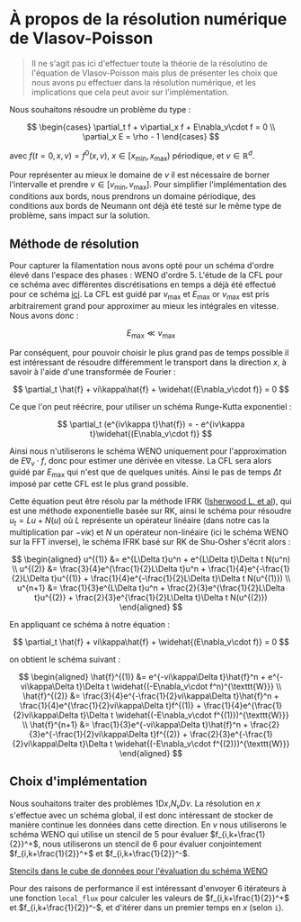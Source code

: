 # À propos de la résolution numérique de Vlasov-Poisson

> Il ne s'agit pas ici d'effectuer toute la théorie de la résolutino de l'équation de Vlasov-Poisson mais plus de présenter les choix que nous avons pu effectuer dans la résolution numérique, et les implications que cela peut avoir sur l'implémentation.

Nous souhaitons résoudre un problème du type :

$$
  \begin{cases}
    \partial_t f + v\partial_x f + E\nabla_v\cdot f = 0 \\
    \partial_x E = \rho - 1
  \end{cases}
$$

avec $f(t=0,x,v) = f^0(x,v)$, $x\in [x_{\text{min}},x_{\text{max}})$ périodique, et $v\in\mathbb{R}^d$. 

Pour représenter au mieux le domaine de $v$ il est nécessaire de borner l'intervalle et prendre $v\in [v_{\text{min}},v_{\text{max}}]$. Pour simplifier l'implémentation des conditions aux bords, nous prendrons un domaine périodique, des conditions aux bords de Neumann ont déjà été testé sur le même type de problème, sans impact sur la solution.

## Méthode de résolution

Pour capturer la filamentation nous avons opté pour un schéma d'ordre élevé dans l'espace des phases : WENO d'ordre 5. L'étude de la CFL pour ce schéma avec différentes discrétisations en temps a déjà été effectué pour ce schéma [ici](cfl.ipynb). La CFL est guidé par $v_{\text{max}}$ et $E_{\text{max}}$ or $v_{\text{max}}$ est pris arbitrairement grand pour approximer au mieux les intégrales en vitesse. Nous avons donc :

$$
  E_{\text{max}} \ll v_{\text{max}}
$$

Par conséquent, pour pouvoir choisir le plus grand pas de temps possible il est intéressant de résoudre différemment le transport dans la direction $x$, à savoir à l'aide d'une transformée de Fourier :

$$
  \partial_t \hat{f} + vi\kappa\hat{f} + \widehat{(E\nabla_v\cdot f)} = 0
$$

Ce que l'on peut réécrire, pour utiliser un schéma Runge-Kutta exponentiel :

$$
  \partial_t (e^{iv\kappa t}\hat{f}) = - e^{iv\kappa t}\widehat{(E\nabla_v\cdot f)}
$$

Ainsi nous n'utiliserons le schéma WENO uniquement pour l'approximation de $E\nabla_v\cdot f$, donc pour estimer une dérivée en vitesse. La CFL sera alors guidé par $E_{\text{max}}$ qui n'est que de quelques unités. Ainsi le pas de temps $\Delta t$ imposé par cette CFL est le plus grand possible.

Cette équation peut être résolu par la méthode IFRK ([Isherwood L. et al](https://github.com/Kivvix/miMaS/blob/master/bibliography/pdf/2018-Isherwood(1).pdf)), qui est une méthode exponentielle basée sur RK, ainsi le schéma pour résoudre $u_t = Lu + N(u)$ où $L$ représente un opérateur linéaire (dans notre cas la multiplication par $-vi\kappa$) et $N$ un opérateur non-linéaire (ici le schéma WENO sur la FFT inverse), le schéma IFRK basé sur RK de Shu-Osher s'écrit alors :

$$
  \begin{aligned}
    u^{(1)} &= e^{L\Delta t}u^n + e^{L\Delta t}\Delta t N(u^n) \\
    u^{(2)} &= \frac{3}{4}e^{\frac{1}{2}L\Delta t}u^n + \frac{1}{4}e^{-\frac{1}{2}L\Delta t}u^{(1)} + \frac{1}{4}e^{-\frac{1}{2}L\Delta t}\Delta t N(u^{(1)}) \\
    u^{n+1} &= \frac{1}{3}e^{L\Delta t}u^n + \frac{2}{3}e^{\frac{1}{2}L\Delta t}u^{(2)} + \frac{2}{3}e^{\frac{1}{2}L\Delta t}\Delta t N(u^{(2)})
  \end{aligned}
$$

En appliquant ce schéma à notre équation :

$$
  \partial_t \hat{f} + vi\kappa\hat{f} + \widehat{(E\nabla_v\cdot f)} = 0
$$

on obtient le schéma suivant :

$$
  \begin{aligned}
    \hat{f}^{(1)} &= e^{-vi\kappa\Delta t}\hat{f}^n + e^{-vi\kappa\Delta t}\Delta t \widehat{(-E\nabla_v\cdot f^n)^{\texttt{W}}} \\
    \hat{f}^{(2)} &= \frac{3}{4}e^{-\frac{1}{2}vi\kappa\Delta t}\hat{f}^n + \frac{1}{4}e^{\frac{1}{2}vi\kappa\Delta t}f^{(1)} + \frac{1}{4}e^{\frac{1}{2}vi\kappa\Delta t}\Delta t \widehat{(-E\nabla_v\cdot f^{(1)})^{\texttt{W}}} \\
    \hat{f}^{n+1} &= \frac{1}{3}e^{-vi\kappa\Delta t}\hat{f}^n + \frac{2}{3}e^{-\frac{1}{2}vi\kappa\Delta t}f^{(2)} + \frac{2}{3}e^{-\frac{1}{2}vi\kappa\Delta t}\Delta t \widehat{(-E\nabla_v\cdot f^{(2)})^{\texttt{W}}}
  \end{aligned}
$$

## Choix d'implémentation

Nous souhaitons traiter des problèmes 1D$x$,$N_v$D$v$. La résolution en $x$ s'effectue avec un schéma global, il est donc intéressant de stocker de manière continue les données dans cette direction. En $v$ nous utiliserons le schéma WENO qui utilise un stencil de 5 pour évaluer $f_{i,k+\frac{1}{2}}^+$, nous utiliserons un stencil de 6 pour évaluer conjointement $f_{i,k+\frac{1}{2}}^+$ et $f_{i,k+\frac{1}{2}}^-$.

[Stencils dans le cube de données pour l'évaluation du schéma WENO](img/weno_stencil.png)

Pour des raisons de performance il est intéressant d'envoyer 6 itérateurs à une fonction `local_flux` pour calculer les valeurs de $f_{i,k+\frac{1}{2}}^+$ et $f_{i,k+\frac{1}{2}}^-$, et d'itérer dans un premier temps en $x$ (selon `i`).

